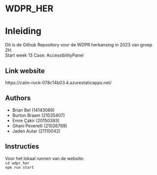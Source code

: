# WDPR_HER
<h1>Inleiding</h1>
Dit is de Github Repository voor de WDPR herkansing in 2023 van groep 2H.
<br/>
Start week 13
Case: AccessibilityPanel
<br/>
<h2>Link website</h2>
https://calm-rock-078c14b03.4.azurestaticapps.net/

<h2>Authors</h2>
<ul>
<li>Brian Bel (14143089)</li>
<li>Burton Braam (21035407)</li>
<li>Emre Çakir (20150393)</li>
<li>Ghani Peverelli (21026769)</li>
<li>Jaden Autar (21110042)</li>
</ul>

<h2>Instructies</h2>
<p>Voor het lokaal runnen van de website:
<code>
cd wdpr_her
npm run start
</code>
